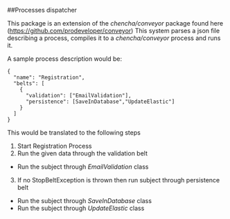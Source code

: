 ##Processes dispatcher

This package is an extension of the *chencha/conveyor* package found here (https://github.com/prodeveloper/conveyor)
This system parses a json file describing a process, compiles it to a *chencha/conveyor* process and runs it.

A sample process description would be:

	{
	  "name": "Registration",
	  "belts": [
	    {
	      "validation": ["EmailValidation"],
	      "persistence": [SaveInDatabase","UpdateElastic"]
	    }
	  ]
	}

This would be translated to the following steps

1. Start Registration Process
2. Run the given data through the validation belt
  * Run the subject through *EmailValidation* class
3. If no StopBeltException is thrown then run subject through persistence belt
  * Run the subject through *SaveInDatabase* class
  * Run the subject through *UpdateElastic* class
